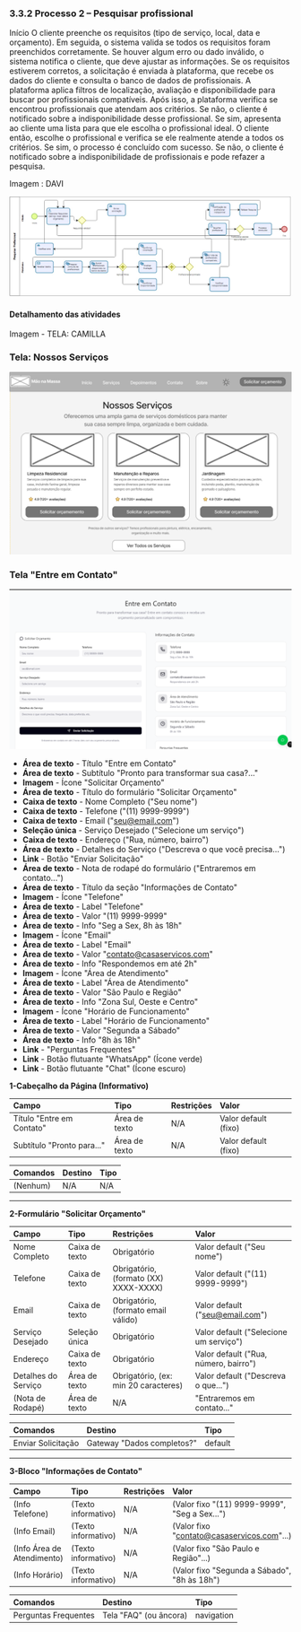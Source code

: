 ### 3.3.2 Processo 2 – Pesquisar profissional

Início
O cliente preenche os requisitos (tipo de serviço, local, data e orçamento). Em seguida, o sistema valida se todos os requisitos foram preenchidos corretamente. Se houver algum erro ou dado inválido, o sistema notifica o cliente, que deve ajustar as informações.
Se os requisitos estiverem corretos, a solicitação é enviada à plataforma, que recebe os dados do cliente e consulta o banco de dados de profissionais. A plataforma aplica filtros de localização, avaliação e disponibilidade para buscar por profissionais compatíveis.
Após isso, a plataforma verifica se encontrou profissionais que atendam aos critérios.
Se não, o cliente é notificado sobre a indisponibilidade desse profissional.
Se sim, apresenta ao cliente uma lista para que ele escolha o profissional ideal.
O cliente então, escolhe o profissional e verifica se ele realmente atende a todos os critérios.
Se sim, o processo é concluído com sucesso. Se não, o cliente é notificado sobre a indisponibilidade de profissionais e pode refazer a pesquisa.

Imagem : DAVI

![1.jpeg](processo2.jpeg)


#### Detalhamento das atividades

Imagem - TELA: CAMILLA

### Tela: Nossos Serviços

![1.png](nossosservicos.png)

### Tela "Entre em Contato"

![1.png](entreemcontato.png)

* **Área de texto** - Título "Entre em Contato"
* **Área de texto** - Subtítulo "Pronto para transformar sua casa?..."
* **Imagem** - Ícone "Solicitar Orçamento"
* **Área de texto** - Título do formulário "Solicitar Orçamento"
* **Caixa de texto** - Nome Completo ("Seu nome")
* **Caixa de texto** - Telefone ("(11) 9999-9999")
* **Caixa de texto** - Email ("seu@email.com")
* **Seleção única** - Serviço Desejado ("Selecione um serviço")
* **Caixa de texto** - Endereço ("Rua, número, bairro")
* **Área de texto** - Detalhes do Serviço ("Descreva o que você precisa...")
* **Link** - Botão "Enviar Solicitação"
* **Área de texto** - Nota de rodapé do formulário ("Entraremos em contato...")
* **Área de texto** - Título da seção "Informações de Contato"
* **Imagem** - Ícone "Telefone"
* **Área de texto** - Label "Telefone"
* **Área de texto** - Valor "(11) 9999-9999"
* **Área de texto** - Info "Seg a Sex, 8h às 18h"
* **Imagem** - Ícone "Email"
* **Área de texto** - Label "Email"
* **Área de texto** - Valor "contato@casaservicos.com"
* **Área de texto** - Info "Respondemos em até 2h"
* **Imagem** - Ícone "Área de Atendimento"
* **Área de texto** - Label "Área de Atendimento"
* **Área de texto** - Valor "São Paulo e Região"
* **Área de texto** - Info "Zona Sul, Oeste e Centro"
* **Imagem** - Ícone "Horário de Funcionamento"
* **Área de texto** - Label "Horário de Funcionamento"
* **Área de texto** - Valor "Segunda a Sábado"
* **Área de texto** - Info "8h às 18h"
* **Link** - "Perguntas Frequentes"
* **Link** - Botão flutuante "WhatsApp" (Ícone verde)
* **Link** - Botão flutuante "Chat" (Ícone escuro)



**1-Cabeçalho da Página (Informativo)**

| **Campo** | **Tipo** | **Restrições** | **Valor** |
| :--- | :--- | :--- | :--- |
| Título "Entre em Contato" | Área de texto | N/A | Valor default (fixo) |
| Subtítulo "Pronto para..." | Área de texto | N/A | Valor default (fixo) |

| **Comandos** | **Destino** | **Tipo** |
| :--- | :--- | :--- |
| (Nenhum) | N/A | N/A |

---

**2-Formulário "Solicitar Orçamento"**

| **Campo** | **Tipo** | **Restrições** | **Valor** |
| :--- | :--- | :--- | :--- |
| Nome Completo | Caixa de texto | Obrigatório | Valor default ("Seu nome") |
| Telefone | Caixa de texto | Obrigatório, (formato (XX) XXXX-XXXX) | Valor default ("(11) 9999-9999") |
| Email | Caixa de texto | Obrigatório, (formato email válido) | Valor default ("seu@email.com") |
| Serviço Desejado | Seleção única | Obrigatório | Valor default ("Selecione um serviço") |
| Endereço | Caixa de texto | Obrigatório | Valor default ("Rua, número, bairro") |
| Detalhes do Serviço | Área de texto | Obrigatório, (ex: min 20 caracteres) | Valor default ("Descreva o que...") |
| (Nota de Rodapé) | Área de texto | N/A | "Entraremos em contato..." |

| **Comandos** | **Destino** | **Tipo** |
| :--- | :--- | :--- |
| Enviar Solicitação | Gateway "Dados completos?" | default |

---

**3-Bloco "Informações de Contato"**

| **Campo** | **Tipo** | **Restrições** | **Valor** |
| :--- | :--- | :--- | :--- |
| (Info Telefone) | (Texto informativo) | N/A | (Valor fixo "(11) 9999-9999", "Seg a Sex...") |
| (Info Email) | (Texto informativo) | N/A | (Valor fixo "contato@casaservicos.com"...) |
| (Info Área de Atendimento) | (Texto informativo) | N/A | (Valor fixo "São Paulo e Região"...) |
| (Info Horário) | (Texto informativo) | N/A | (Valor fixo "Segunda a Sábado", "8h às 18h") |

| **Comandos** | **Destino** | **Tipo** |
| :--- | :--- | :--- |
| Perguntas Frequentes | Tela "FAQ" (ou âncora) | navigation |


